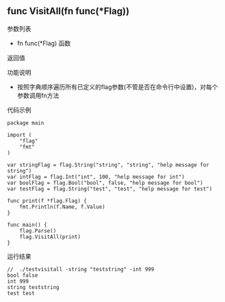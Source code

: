 ## func VisitAll(fn func(*Flag))

参数列表
- fn func(*Flag)  函数

返回值

功能说明
- 按照字典顺序遍历所有已定义的flag参数(不管是否在命令行中设置)，对每个参数调用fn方法

代码示例
    
    package main
    
    import (
    	"flag"
    	"fmt"
    )
    
    var stringFlag = flag.String("string", "string", "help message for string")
    var intFlag = flag.Int("int", 100, "help message for int")
    var boolFlag = flag.Bool("bool", false, "help message for bool")
    var testFlag = flag.String("test", "test", "help message for test")
    
    func print(f *flag.Flag) {
    	fmt.Println(f.Name, f.Value)
    }
    
    func main() {
    	flag.Parse()
    	flag.VisitAll(print)
    }

运行结果
    
    //  ./testvisitall -string "teststring" -int 999
    bool false
    int 999
    string teststring
    test test

